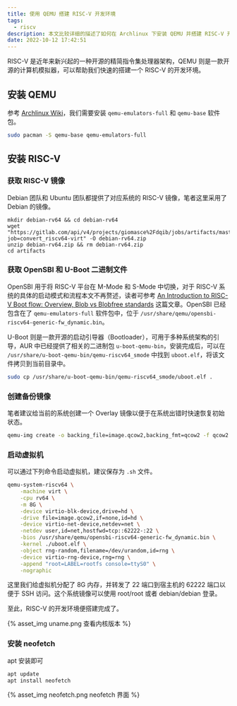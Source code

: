 ```yaml
---
title: 使用 QEMU 搭建 RISC-V 开发环境
tags:
  - riscv
description: 本文比较详细的描述了如何在 Archlinux 下安装 QEMU 并搭建 RISC-V 开发环境
date: 2022-10-12 17:42:51
---
```



RISC-V 是近年来新兴起的一种开源的精简指令集处理器架构，QEMU 则是一款开源的计算机模拟器，可以帮助我们快速的搭建一个 RISC-V 的开发环境。

## 安装 QEMU

参考 [Archlinux Wiki](https://wiki.archlinux.org/title/QEMU)，我们需要安装 `qemu-emulators-full` 和 `qemu-base` 软件包。

```bash
sudo pacman -S qemu-base qemu-emulators-full
```

## 安装 RISC-V

### 获取 RISC-V 镜像

Debian 团队和 Ubuntu 团队都提供了对应系统的 RISC-V 镜像，笔者这里采用了 Debian 的镜像。

```shell
mkdir debian-rv64 && cd debian-rv64
wget "https://gitlab.com/api/v4/projects/giomasce%2Fdqib/jobs/artifacts/master/download?job=convert_riscv64-virt" -O debian-rv64.zip
unzip debian-rv64.zip && rm debian-rv64.zip
cd artifacts
```

### 获取 OpenSBI 和 U-Boot 二进制文件

OpenSBI 用于将 RISC-V 平台在 M-Mode 和 S-Mode 中切换，对于 RISC-V 系统的具体的启动模式和流程本文不再赘述，读者可参考 [An Introduction to RISC-V Boot flow: Overview, Blob vs Blobfree standards](https://crvf2019.github.io/pdf/43.pdf) 这篇文章。OpenSBI 已经包含在了 `qemu-emulators-full` 软件包中，位于 `/usr/share/qemu/opensbi-riscv64-generic-fw_dynamic.bin`。

U-Boot 则是一款开源的启动引导器（Bootloader），可用于多种系统架构的引导，AUR 中已经提供了相关的二进制包 `u-boot-qemu-bin`，安装完成后，可以在 `/usr/share/u-boot-qemu-bin/qemu-riscv64_smode` 中找到 `uboot.elf`，将该文件拷贝到当前目录中。

```bash
sudo cp /usr/share/u-boot-qemu-bin/qemu-riscv64_smode/uboot.elf .
```

### 创建备份镜像

笔者建议给当前的系统创建一个 Overlay 镜像以便于在系统出错时快速恢复初始状态。

```bash
qemu-img create -o backing_file=image.qcow2,backing_fmt=qcow2 -f qcow2 overlay.qcow2
```

### 启动虚拟机

可以通过下列命令启动虚拟机，建议保存为 `.sh` 文件。

```bash
qemu-system-riscv64 \
    -machine virt \
    -cpu rv64 \
    -m 8G \
    -device virtio-blk-device,drive=hd \
    -drive file=image.qcow2,if=none,id=hd \
    -device virtio-net-device,netdev=net \
    -netdev user,id=net,hostfwd=tcp::62222-:22 \
    -bios /usr/share/qemu/opensbi-riscv64-generic-fw_dynamic.bin \
    -kernel ./uboot.elf \
    -object rng-random,filename=/dev/urandom,id=rng \
    -device virtio-rng-device,rng=rng \
    -append "root=LABEL=rootfs console=ttyS0" \
    -nographic
```

这里我们给虚拟机分配了 8G 内存，并转发了 22 端口到宿主机的 62222 端口以便于 SSH 访问。这个系统镜像可以使用 root/root 或者 debian/debian 登录。

至此，RISC-V 的开发环境便搭建完成了。

{% asset_img uname.png 查看内核版本 %}

### 安装 neofetch

apt 安装即可

```bash
apt update
apt install neofetch
```

{% asset_img neofetch.png neofetch 界面 %}
